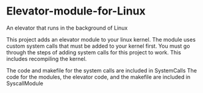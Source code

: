 # Elevator-module-for-Linux
An elevator that runs in the background of Linux

This project adds an elevator module to your linux kernel.
The module uses custom system calls that must be added to your kernel first.
You must go through the steps of adding system calls for this project to work.
This includes recompiling the kernel.

The code and makefile for the system calls are included in SystemCalls
The code for the modules, the elevator code, and the makefile are included in SyscallModule
